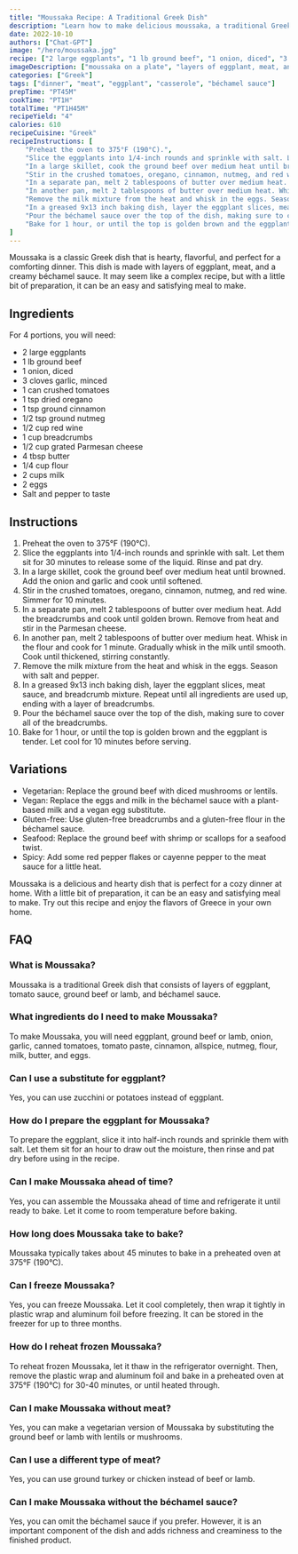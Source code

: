 ```yaml
---
title: "Moussaka Recipe: A Traditional Greek Dish"
description: "Learn how to make delicious moussaka, a traditional Greek dish with layers of eggplant, meat, and béchamel sauce."
date: 2022-10-10
authors: ["Chat-GPT"]
image: "/hero/moussaka.jpg"
recipe: ["2 large eggplants", "1 lb ground beef", "1 onion, diced", "3 cloves garlic, minced", "1 can crushed tomatoes", "1 tsp dried oregano", "1 tsp ground cinnamon", "1/2 tsp ground nutmeg", "1/2 cup red wine", "1 cup breadcrumbs", "1/2 cup grated Parmesan cheese", "4 tbsp butter", "1/4 cup flour", "2 cups milk", "2 eggs", "Salt and pepper to taste"]
imageDescription: ["moussaka on a plate", "layers of eggplant, meat, and béchamel sauce", "traditional Greek dish", "delicious and hearty"]
categories: ["Greek"]
tags: ["dinner", "meat", "eggplant", "casserole", "béchamel sauce"]
prepTime: "PT45M"
cookTime: "PT1H"
totalTime: "PT1H45M"
recipeYield: "4"
calories: 610
recipeCuisine: "Greek"
recipeInstructions: [
    "Preheat the oven to 375°F (190°C).",
    "Slice the eggplants into 1/4-inch rounds and sprinkle with salt. Let them sit for 30 minutes to release some of the liquid. Rinse and pat dry.",
    "In a large skillet, cook the ground beef over medium heat until browned. Add the onion and garlic and cook until softened.",
    "Stir in the crushed tomatoes, oregano, cinnamon, nutmeg, and red wine. Simmer for 10 minutes.",
    "In a separate pan, melt 2 tablespoons of butter over medium heat. Add the breadcrumbs and cook until golden brown. Remove from heat and stir in the Parmesan cheese.",
    "In another pan, melt 2 tablespoons of butter over medium heat. Whisk in the flour and cook for 1 minute. Gradually whisk in the milk until smooth. Cook until thickened, stirring constantly.",
    "Remove the milk mixture from the heat and whisk in the eggs. Season with salt and pepper.",
    "In a greased 9x13 inch baking dish, layer the eggplant slices, meat sauce, and breadcrumb mixture. Repeat until all ingredients are used up, ending with a layer of breadcrumbs.",
    "Pour the béchamel sauce over the top of the dish, making sure to cover all of the breadcrumbs.",
    "Bake for 1 hour, or until the top is golden brown and the eggplant is tender. Let cool for 10 minutes before serving."
]
---
```


Moussaka is a classic Greek dish that is hearty, flavorful, and perfect for a comforting dinner. This dish is made with layers of eggplant, meat, and a creamy béchamel sauce. It may seem like a complex recipe, but with a little bit of preparation, it can be an easy and satisfying meal to make.

## Ingredients

For 4 portions, you will need:

- 2 large eggplants
- 1 lb ground beef
- 1 onion, diced
- 3 cloves garlic, minced
- 1 can crushed tomatoes
- 1 tsp dried oregano
- 1 tsp ground cinnamon
- 1/2 tsp ground nutmeg
- 1/2 cup red wine
- 1 cup breadcrumbs
- 1/2 cup grated Parmesan cheese
- 4 tbsp butter
- 1/4 cup flour
- 2 cups milk
- 2 eggs
- Salt and pepper to taste

## Instructions

1. Preheat the oven to 375°F (190°C).
2. Slice the eggplants into 1/4-inch rounds and sprinkle with salt. Let them sit for 30 minutes to release some of the liquid. Rinse and pat dry.
3. In a large skillet, cook the ground beef over medium heat until browned. Add the onion and garlic and cook until softened.
4. Stir in the crushed tomatoes, oregano, cinnamon, nutmeg, and red wine. Simmer for 10 minutes.
5. In a separate pan, melt 2 tablespoons of butter over medium heat. Add the breadcrumbs and cook until golden brown. Remove from heat and stir in the Parmesan cheese.
6. In another pan, melt 2 tablespoons of butter over medium heat. Whisk in the flour and cook for 1 minute. Gradually whisk in the milk until smooth. Cook until thickened, stirring constantly.
7. Remove the milk mixture from the heat and whisk in the eggs. Season with salt and pepper.
8. In a greased 9x13 inch baking dish, layer the eggplant slices, meat sauce, and breadcrumb mixture. Repeat until all ingredients are used up, ending with a layer of breadcrumbs.
9. Pour the béchamel sauce over the top of the dish, making sure to cover all of the breadcrumbs.
10. Bake for 1 hour, or until the top is golden brown and the eggplant is tender. Let cool for 10 minutes before serving.

## Variations

- Vegetarian: Replace the ground beef with diced mushrooms or lentils.
- Vegan: Replace the eggs and milk in the béchamel sauce with a plant-based milk and a vegan egg substitute.
- Gluten-free: Use gluten-free breadcrumbs and a gluten-free flour in the béchamel sauce.
- Seafood: Replace the ground beef with shrimp or scallops for a seafood twist.
- Spicy: Add some red pepper flakes or cayenne pepper to the meat sauce for a little heat.

Moussaka is a delicious and hearty dish that is perfect for a cozy dinner at home. With a little bit of preparation, it can be an easy and satisfying meal to make. Try out this recipe and enjoy the flavors of Greece in your own home.

## FAQ

### What is Moussaka?

Moussaka is a traditional Greek dish that consists of layers of eggplant, tomato sauce, ground beef or lamb, and béchamel sauce.

### What ingredients do I need to make Moussaka?

To make Moussaka, you will need eggplant, ground beef or lamb, onion, garlic, canned tomatoes, tomato paste, cinnamon, allspice, nutmeg, flour, milk, butter, and eggs.

### Can I use a substitute for eggplant?

Yes, you can use zucchini or potatoes instead of eggplant.

### How do I prepare the eggplant for Moussaka?

To prepare the eggplant, slice it into half-inch rounds and sprinkle them with salt. Let them sit for an hour to draw out the moisture, then rinse and pat dry before using in the recipe.

### Can I make Moussaka ahead of time?

Yes, you can assemble the Moussaka ahead of time and refrigerate it until ready to bake. Let it come to room temperature before baking.

### How long does Moussaka take to bake?

Moussaka typically takes about 45 minutes to bake in a preheated oven at 375°F (190°C).

### Can I freeze Moussaka?

Yes, you can freeze Moussaka. Let it cool completely, then wrap it tightly in plastic wrap and aluminum foil before freezing. It can be stored in the freezer for up to three months.

### How do I reheat frozen Moussaka?

To reheat frozen Moussaka, let it thaw in the refrigerator overnight. Then, remove the plastic wrap and aluminum foil and bake in a preheated oven at 375°F (190°C) for 30-40 minutes, or until heated through.

### Can I make Moussaka without meat?

Yes, you can make a vegetarian version of Moussaka by substituting the ground beef or lamb with lentils or mushrooms.

### Can I use a different type of meat?

Yes, you can use ground turkey or chicken instead of beef or lamb.

### Can I make Moussaka without the béchamel sauce?

Yes, you can omit the béchamel sauce if you prefer. However, it is an important component of the dish and adds richness and creaminess to the finished product.